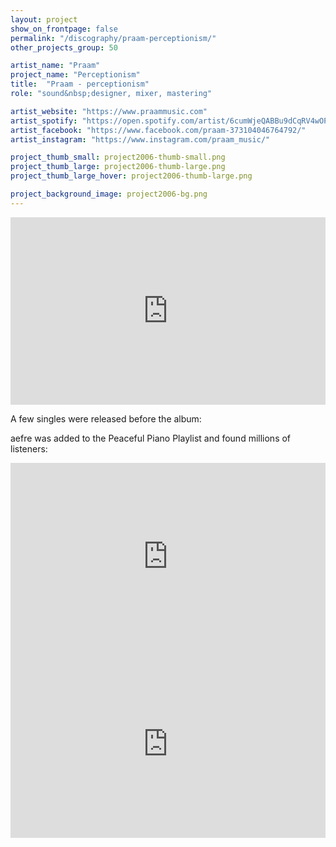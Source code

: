 ```yaml
---
layout: project
show_on_frontpage: false
permalink: "/discography/praam-perceptionism/"
other_projects_group: 50

artist_name: "Praam"
project_name: "Perceptionism"
title:  "Praam - perceptionism"
role: "sound&nbsp;designer, mixer, mastering"

artist_website: "https://www.praammusic.com"
artist_spotify: "https://open.spotify.com/artist/6cumWjeQABBu9dCqRV4wOP?si=-7xI1aKlSCCz3ndNtSabYw"
artist_facebook: "https://www.facebook.com/praam-373104046764792/"
artist_instagram: "https://www.instagram.com/praam_music/"

project_thumb_small: project2006-thumb-small.png
project_thumb_large: project2006-thumb-large.png
project_thumb_large_hover: project2006-thumb-large.png

project_background_image: project2006-bg.png
---
```


<iframe src="https://open.spotify.com/embed/album/2wct9VSLjBIDWZJEgIxXWf" width="100%" height="300" frameborder="0" allowtransparency="true" allow="encrypted-media"></iframe>


A few singles were released before the album:

aefre was added to the Peaceful Piano Playlist and found millions of listeners:

<iframe src="https://open.spotify.com/embed/track/2irbT1BSYaIEF44PlyKaoM" width="100%" height="300" frameborder="0" allowtransparency="true" allow="encrypted-media"></iframe>


<iframe src="https://open.spotify.com/embed/track/7oPegpPKH4mHMVKbvjYr6n" width="100%" height="300" frameborder="0" allowtransparency="true" allow="encrypted-media"></iframe>